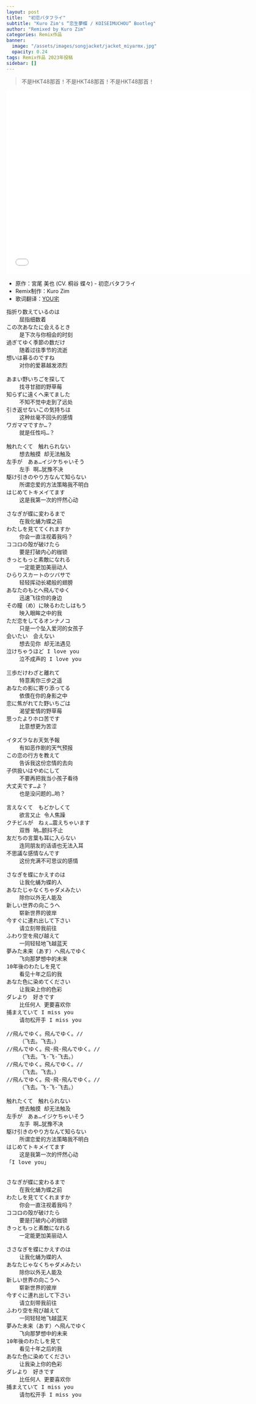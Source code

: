 ```yaml
---
layout: post
title:  "初恋バタフライ"
subtitle: "Kuro Zim's “恋生夢蝶 / KOISEIMUCHOU” Bootleg"
author: "Remixed by Kuro Zim"
categories: Remix作品
banner: 
  image: "/assets/images/songjacket/jacket_miyarmx.jpg"
  opacity: 0.24
tags: Remix作品 2023年投稿
sidebar: []
---
```


> 不是HKT48那首！不是HKT48那首！不是HKT48那首！

<iframe src="//player.bilibili.com/player.html?bvid=BV1rk4y1a7Rp" width="640" height="480" frameborder="0" scrolling="no" allowfullscreen></iframe>

* 原作：宮尾 美也 (CV. 桐谷 蝶々) - 初恋バタフライ
* Remix制作：Kuro Zim
* 歌词翻译：[YOU宅](https://music.163.com/#/song?id=29761046)

<pre>
指折り数えているのは
	屈指细数着
この次あなたに会えるとき
	是下次与你相会的时刻
過ぎてゆく季節の数だけ
	随着过往季节的流逝
想いは募るのですね
	对你的爱慕越发浓烈

あまい野いちごを探して
	找寻甘甜的野草莓
知らずに遠くへ来てました
	不知不觉中走到了远处
引き返せないこの気持ちは
	这种丝毫不回头的感情
ワガママですか…？
	就是任性吗…？

触れたくて　触れられない
	想去触摸 却无法触及
左手が　あぁ…イジケちゃいそう
	左手 啊…犹豫不决
駆け引きのやり方なんて知らない
	所谓恋爱的方法策略我不明白
はじめてトキメイてます
	这是我第一次的怦然心动

さなぎが蝶に変わるまで
	在我化蛹为蝶之前
わたしを見ててくれますか
	你会一直注视着我吗？
ココロの殻が破けたら
	要是打破内心的枷锁
きっともっと素敵になれる
	一定能更加美丽动人
ひらりスカートのツバサで
	轻轻挥动长裙般的翅膀
あなたのもとへ飛んでゆく
	迅速飞往你的身边
その瞳（め）に映るわたしはもう
	映入眼眸之中的我
ただ恋をしてるオンナノコ
	只是一个坠入爱河的女孩子
会いたい　会えない
	想去见你 却无法遇见
泣けちゃうほど I love you
	泣不成声的 I love you

三歩だけわざと離れて
	特意离你三步之遥
あなたの影に寄り添ってる
	依偎在你的身影之中
恋に焦がれてた野いちごは
	渴望爱情的野草莓
思ったよりホロ苦です
	比意想更为苦涩

イタズラなお天気予報
	有如恶作剧的天气预报
この恋の行方を教えて
	告诉我这份恋情的去向
子供扱いはやめにして
	不要再把我当小孩子看待
大丈夫です…よ？
	也是没问题的…哟？

言えなくて　もどかしくて
	欲言又止 令人焦躁
クチビルが　ねぇ…震えちゃいます
	双唇 呐…颤抖不止
友だちの言葉も耳に入らない
	连同朋友的话语也无法入耳
不思議な感情なんです
	这份充满不可思议的感情

さなぎを蝶にかえすのは
	让我化蛹为蝶的人
あなたじゃなくちゃダメみたい
	除你以外无人能及
新しい世界の向こうへ
	崭新世界的彼岸
今すぐに連れ出して下さい
	请立刻带我前往
ふわり空を飛び越えて
	一同轻轻地飞越蓝天
夢みた未来（あす）へ飛んでゆく
	飞向那梦想中的未来
10年後のわたしを見て
	看见十年之后的我
あなた色に染めてください
	让我染上你的色彩
ダレより　好きです
	比任何人 更要喜欢你
捕まえていて I miss you
	请勿松开手 I miss you

//飛んでゆく。飛んでゆく。//
	（飞去。飞去。）
//飛んでゆく。飛-飛-飛んでゆく。//
	（飞去。飞-飞-飞去。）
//飛んでゆく。飛んでゆく。//
	（飞去。飞去。）
//飛んでゆく。飛-飛-飛んでゆく。//
	（飞去。飞-飞-飞去。）

触れたくて　触れられない
	想去触摸 却无法触及
左手が　あぁ…イジケちゃいそう
	左手 啊…犹豫不决
駆け引きのやり方なんて知らない
	所谓恋爱的方法策略我不明白
はじめてトキメイてます
	这是我第一次的怦然心动
「I love you」


さなぎが蝶に変わるまで
	在我化蛹为蝶之前
わたしを見ててくれますか
	你会一直注视着我吗？
ココロの殻が破けたら
	要是打破内心的枷锁
きっともっと素敵になれる
	一定能更加美丽动人

ささなぎを蝶にかえすのは
	让我化蛹为蝶的人
あなたじゃなくちゃダメみたい
	除你以外无人能及
新しい世界の向こうへ
	崭新世界的彼岸
今すぐに連れ出して下さい
	请立刻带我前往
ふわり空を飛び越えて
	一同轻轻地飞越蓝天
夢みた未来（あす）へ飛んでゆく
	飞向那梦想中的未来
10年後のわたしを見て
	看见十年之后的我
あなた色に染めてください
	让我染上你的色彩
ダレより　好きです
	比任何人 更要喜欢你
捕まえていて I miss you
	请勿松开手 I miss you</pre>